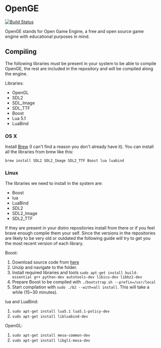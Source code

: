 OpenGE
===============

[![Build Status](https://travis-ci.org/L4D15/OpenGE.svg?branch=master)](https://travis-ci.org/L4D15/OpenGE)

OpenGE stands for Open Game Engine, a free and open source game engine with educational purposes in mind.

## Compiling

The following libraries must be present in your system to be able to compile OpenGE, the rest are included in the repository and will be compiled along the engine.

Libraries:
* OpenGL
* SDL2
* SDL_Image
* SDL_TTF
* Boost
* Lua 5.1
* LuaBind

### OS X

Install [Brew](http://brew.sh/) (I can't find a reason you don't already have it). You can install all the libraries from brew like this:

`brew install SDL2 SDL2_Image SDL2_TTF Boost lua luabind`

### Linux

The libraries we need to install in the system are:
* Boost
* lua
* LuaBind
* SDL2
* SDL2_Image
* SDL2_TTF

If they are present in your distro repositories install from there or if you feel brave enough compile them your self. Since the versions in the repositories are likely to be very old or outdated the following guide will try to get you the most recent version of each library.

Boost:

1. Download source code from [here](http://sourceforge.net/projects/boost/files/boost/1.55.0/boost_1_55_0.tar.gz/download)
2. Unzip and navigate to the folder.
3. Install required libraries and tools `sudo apt-get install build-essential g++ python-dev autotools-dev libicu-dev libbz2-dev`
4. Prepare Boost to be compiled with `./bootstrap.sh --prefix=/usr/local`
5. Start compilation with `sudo ./b2 --with=all install`. This will take a while (15~30 minutes).

lua and LuaBind:

1. `sudo apt-get install lua5.1 lua5.1-policy-dev`
2. `sudo apt-get install libluabind-dev`

OpenGL:

1. `sudo apt-get install mesa-common-dev`
2. `sudo apt-get install libgl1-mesa-dev`